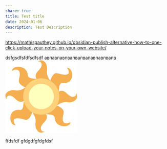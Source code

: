 ```yaml
---
share: true
title: Test title
date: 2024-01-06
description: Test Description
---
```


https://mathisgauthey.github.io/obsidian-publish-alternative-how-to-one-click-upload-your-notes-on-your-own-website/

dsfgsdfsfdfsdfsdf
авпавпавпвапвапвапавпавпвапв
![CelestiaCutieMark.png](/images/CelestiaCutieMark.png)

ffdsfdf
gfdgdfgfdgfdsf
